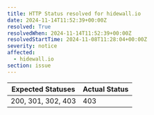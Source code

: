 ```yaml
---
title: HTTP Status resolved for hidewall.io
date: 2024-11-14T11:52:39+00:00Z
resolved: True
resolvedWhen: 2024-11-14T11:52:39+00:00Z
resolvedStartTime: 2024-11-08T11:28:04+00:00Z
severity: notice
affected:
  - hidewall.io
section: issue
---
```


| Expected Statuses | Actual Status  |
|-------------------|----------------|
| 200, 301, 302, 403 | 403 |
